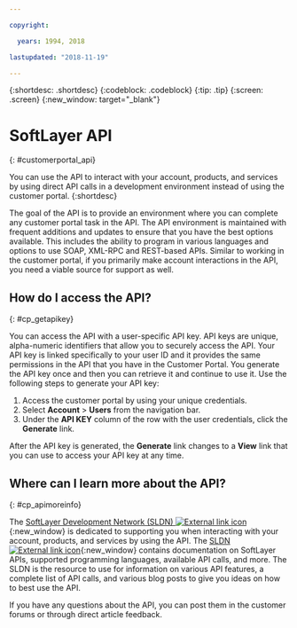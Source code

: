 ```yaml
---

copyright:

  years: 1994, 2018

lastupdated: "2018-11-19"

---
```


{:shortdesc: .shortdesc}
{:codeblock: .codeblock}
{:tip: .tip}
{:screen: .screen}
{:new_window: target="_blank"}


# SoftLayer API
{: #customerportal_api}

You can use the API to interact with your account, products, and services by using direct API calls in a development environment instead of using the customer portal.
{:shortdesc}

The goal of the API is to provide an environment where you can complete any customer portal task in the API. The API environment is maintained with frequent additions and updates to ensure that you have the best options available. This includes the ability to program in various languages and options to use SOAP, XML-RPC and REST-based APIs. Similar to working in the customer portal, if you primarily make account interactions in the API, you need a viable source for support as well.

## How do I access the API?
{: #cp_getapikey}

You can access the API with a user-specific API key. API keys are unique, alpha-numeric identifiers that allow you to securely access the API. Your API key is linked specifically to your user ID and it provides the same permissions in the API that you have in the Customer Portal. You generate the API key once and then you can retrieve it and continue to use it. Use the following steps to generate your API key:

1. Access the customer portal by using your unique credentials.
2. Select **Account** > **Users** from the navigation bar.
3. Under the **API KEY** column of the row with the user credentials, click the **Generate** link.

After the API key is generated, the **Generate** link changes to a **View** link that you can use to access your API key at any time.

## Where can I learn more about the API?
{: #cp_apimoreinfo}

The [SoftLayer Development Network (SLDN) ![External link icon](../icons/launch-glyph.svg)](http://sldn.softlayer.com/){:new_window} is dedicated to supporting you when interacting with your account, products, and services by using the API. The [SLDN ![External link icon](../icons/launch-glyph.svg)](http://sldn.softlayer.com/){:new_window} contains documentation on SoftLayer APIs, supported programming languages, available API calls, and more. The SLDN is the resource to use for information on various API features, a complete list of API calls, and various blog posts to give you ideas on how to best use the API.


If you have any questions about the API, you can post them in the customer forums or through direct article feedback.

